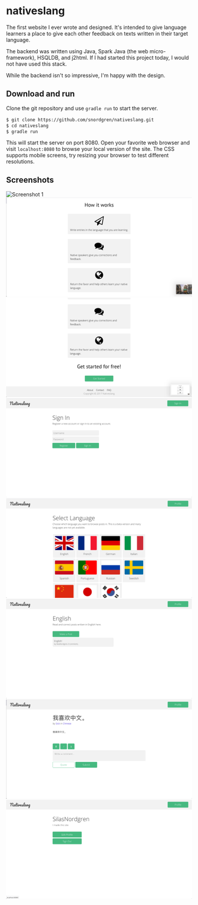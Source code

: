 # nativeslang

The first website I ever wrote and designed. It's intended to give language learners a
place to give each other feedback on texts written in their target language.

The backend was written using Java, Spark Java (the web micro-framework), HSQLDB, and
j2html. If I had started this project today, I would not have used this stack.

While the backend isn't so impressive, I'm happy with the design.

## Download and run
Clone the git repository and use `gradle run` to start the server.

    $ git clone https://github.com/snordgren/nativeslang.git
    $ cd nativeslang
    $ gradle run
    
This will start the server on port 8080. Open your favorite web browser and visit `localhost:8080` to browse your local version of the site. The CSS supports mobile screens, try resizing your browser to test different resolutions. 

## Screenshots
![Screenshot 1](screenshots/0.png)
![Screenshot 2](screenshots/1.png)
![Screenshot 3](screenshots/2.png)
![Screenshot 4](screenshots/3.png)
![Screenshot 5](screenshots/4.png)
![Screenshot 6](screenshots/5.png)
![Screenshot 7](screenshots/6.png)
![Screenshot 8](screenshots/7.png)
